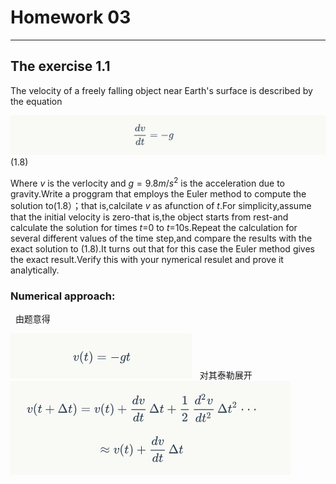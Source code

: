 # Homework 03

------

## The exercise 1.1

The velocity of a freely falling object near Earth's surface is described by the equation

![1](https://github.com/kammmmmi/photos/blob/master/VNWNB%5DT%25N7H%7DNAJ%7B34K%24%5BE9.png)(1.8)

Where *v* is the verlocity and $g = 9.8m/s^2$ is the acceleration due to gravity.Write a proggram that employs the Euler method to compute the solution to(1.8）；that is,calcilate *v* as afunction of *t*.For simplicity,assume that the initial velocity is zero-that is,the object starts from rest-and calculate the solution for times *t*=0 to *t*=10s.Repeat the calculation for several different values of the time step,and compare the results with the exact solution to (1.8).It turns out that for this case the Euler method gives the exact result.Verify this with your nymerical resulet and prove it analytically.

### Numerical approach:
 
由题意得 

![2](https://github.com/kammmmmi/photos/blob/master/%25NEA%60ULA1GW%5BFWC0FN_R~5W.png)
 
对其泰勒展开
 
![3](https://github.com/kammmmmi/photos/blob/master/_N%5BDMUY_1CJWDJPXOC%60FVN6.png)

